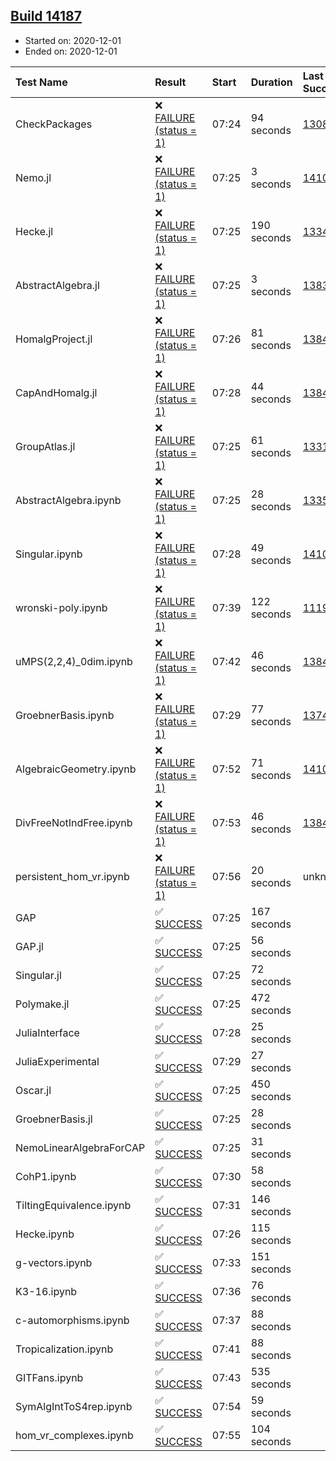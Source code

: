 ## [Build 14187](https://oscarci.mathematik.uni-kl.de/job/oscar/14187/)

* Started on: 2020-12-01
* Ended on: 2020-12-01

| Test Name    | Result | Start | Duration | Last Success | First Failure |
|:-------------|:-------|:------|:---------|:-------------|:--------------|
| CheckPackages | ❌ [FAILURE (status = 1)](https://oscarci.mathematik.uni-kl.de/job/oscar/14187/artifact/logs/build-14187/CheckPackages.log) | 07:24 | 94 seconds | [13085](https://oscarci.mathematik.uni-kl.de/job/oscar/13085/) | [13086](https://oscarci.mathematik.uni-kl.de/job/oscar/13086/) |
| Nemo.jl | ❌ [FAILURE (status = 1)](https://oscarci.mathematik.uni-kl.de/job/oscar/14187/artifact/logs/build-14187/Nemo.jl.log) | 07:25 | 3 seconds | [14101](https://oscarci.mathematik.uni-kl.de/job/oscar/14101/) | [14102](https://oscarci.mathematik.uni-kl.de/job/oscar/14102/) |
| Hecke.jl | ❌ [FAILURE (status = 1)](https://oscarci.mathematik.uni-kl.de/job/oscar/14187/artifact/logs/build-14187/Hecke.jl.log) | 07:25 | 190 seconds | [13341](https://oscarci.mathematik.uni-kl.de/job/oscar/13341/) | [13342](https://oscarci.mathematik.uni-kl.de/job/oscar/13342/) |
| AbstractAlgebra.jl | ❌ [FAILURE (status = 1)](https://oscarci.mathematik.uni-kl.de/job/oscar/14187/artifact/logs/build-14187/AbstractAlgebra.jl.log) | 07:25 | 3 seconds | [13837](https://oscarci.mathematik.uni-kl.de/job/oscar/13837/) | [13838](https://oscarci.mathematik.uni-kl.de/job/oscar/13838/) |
| HomalgProject.jl | ❌ [FAILURE (status = 1)](https://oscarci.mathematik.uni-kl.de/job/oscar/14187/artifact/logs/build-14187/HomalgProject.jl.log) | 07:26 | 81 seconds | [13845](https://oscarci.mathematik.uni-kl.de/job/oscar/13845/) | [13846](https://oscarci.mathematik.uni-kl.de/job/oscar/13846/) |
| CapAndHomalg.jl | ❌ [FAILURE (status = 1)](https://oscarci.mathematik.uni-kl.de/job/oscar/14187/artifact/logs/build-14187/CapAndHomalg.jl.log) | 07:28 | 44 seconds | [13845](https://oscarci.mathematik.uni-kl.de/job/oscar/13845/) | [13846](https://oscarci.mathematik.uni-kl.de/job/oscar/13846/) |
| GroupAtlas.jl | ❌ [FAILURE (status = 1)](https://oscarci.mathematik.uni-kl.de/job/oscar/14187/artifact/logs/build-14187/GroupAtlas.jl.log) | 07:25 | 61 seconds | [13311](https://oscarci.mathematik.uni-kl.de/job/oscar/13311/) | [13312](https://oscarci.mathematik.uni-kl.de/job/oscar/13312/) |
| AbstractAlgebra.ipynb | ❌ [FAILURE (status = 1)](https://oscarci.mathematik.uni-kl.de/job/oscar/14187/artifact/logs/build-14187/AbstractAlgebra.ipynb.log) | 07:25 | 28 seconds | [13355](https://oscarci.mathematik.uni-kl.de/job/oscar/13355/) | [13356](https://oscarci.mathematik.uni-kl.de/job/oscar/13356/) |
| Singular.ipynb | ❌ [FAILURE (status = 1)](https://oscarci.mathematik.uni-kl.de/job/oscar/14187/artifact/logs/build-14187/Singular.ipynb.log) | 07:28 | 49 seconds | [14101](https://oscarci.mathematik.uni-kl.de/job/oscar/14101/) | [14102](https://oscarci.mathematik.uni-kl.de/job/oscar/14102/) |
| wronski-poly.ipynb | ❌ [FAILURE (status = 1)](https://oscarci.mathematik.uni-kl.de/job/oscar/14187/artifact/logs/build-14187/wronski-poly.ipynb.log) | 07:39 | 122 seconds | [11192](https://oscarci.mathematik.uni-kl.de/job/oscar/11192/) | [11193](https://oscarci.mathematik.uni-kl.de/job/oscar/11193/) |
| uMPS(2,2,4)_0dim.ipynb | ❌ [FAILURE (status = 1)](https://oscarci.mathematik.uni-kl.de/job/oscar/14187/artifact/logs/build-14187/uMPS-2-2-4-_0dim.ipynb.log) | 07:42 | 46 seconds | [13841](https://oscarci.mathematik.uni-kl.de/job/oscar/13841/) | [13842](https://oscarci.mathematik.uni-kl.de/job/oscar/13842/) |
| GroebnerBasis.ipynb | ❌ [FAILURE (status = 1)](https://oscarci.mathematik.uni-kl.de/job/oscar/14187/artifact/logs/build-14187/GroebnerBasis.ipynb.log) | 07:29 | 77 seconds | [13748](https://oscarci.mathematik.uni-kl.de/job/oscar/13748/) | [13749](https://oscarci.mathematik.uni-kl.de/job/oscar/13749/) |
| AlgebraicGeometry.ipynb | ❌ [FAILURE (status = 1)](https://oscarci.mathematik.uni-kl.de/job/oscar/14187/artifact/logs/build-14187/AlgebraicGeometry.ipynb.log) | 07:52 | 71 seconds | [14101](https://oscarci.mathematik.uni-kl.de/job/oscar/14101/) | [14102](https://oscarci.mathematik.uni-kl.de/job/oscar/14102/) |
| DivFreeNotIndFree.ipynb | ❌ [FAILURE (status = 1)](https://oscarci.mathematik.uni-kl.de/job/oscar/14187/artifact/logs/build-14187/DivFreeNotIndFree.ipynb.log) | 07:53 | 46 seconds | [13845](https://oscarci.mathematik.uni-kl.de/job/oscar/13845/) | [13846](https://oscarci.mathematik.uni-kl.de/job/oscar/13846/) |
| persistent_hom_vr.ipynb | ❌ [FAILURE (status = 1)](https://oscarci.mathematik.uni-kl.de/job/oscar/14187/artifact/logs/build-14187/persistent_hom_vr.ipynb.log) | 07:56 | 20 seconds | unknown | unknown |
| GAP | ✅ [SUCCESS](https://oscarci.mathematik.uni-kl.de/job/oscar/14187/artifact/logs/build-14187/GAP.log) | 07:25 | 167 seconds |  |  |
| GAP.jl | ✅ [SUCCESS](https://oscarci.mathematik.uni-kl.de/job/oscar/14187/artifact/logs/build-14187/GAP.jl.log) | 07:25 | 56 seconds |  |  |
| Singular.jl | ✅ [SUCCESS](https://oscarci.mathematik.uni-kl.de/job/oscar/14187/artifact/logs/build-14187/Singular.jl.log) | 07:25 | 72 seconds |  |  |
| Polymake.jl | ✅ [SUCCESS](https://oscarci.mathematik.uni-kl.de/job/oscar/14187/artifact/logs/build-14187/Polymake.jl.log) | 07:25 | 472 seconds |  |  |
| JuliaInterface | ✅ [SUCCESS](https://oscarci.mathematik.uni-kl.de/job/oscar/14187/artifact/logs/build-14187/JuliaInterface.log) | 07:28 | 25 seconds |  |  |
| JuliaExperimental | ✅ [SUCCESS](https://oscarci.mathematik.uni-kl.de/job/oscar/14187/artifact/logs/build-14187/JuliaExperimental.log) | 07:29 | 27 seconds |  |  |
| Oscar.jl | ✅ [SUCCESS](https://oscarci.mathematik.uni-kl.de/job/oscar/14187/artifact/logs/build-14187/Oscar.jl.log) | 07:25 | 450 seconds |  |  |
| GroebnerBasis.jl | ✅ [SUCCESS](https://oscarci.mathematik.uni-kl.de/job/oscar/14187/artifact/logs/build-14187/GroebnerBasis.jl.log) | 07:25 | 28 seconds |  |  |
| NemoLinearAlgebraForCAP | ✅ [SUCCESS](https://oscarci.mathematik.uni-kl.de/job/oscar/14187/artifact/logs/build-14187/NemoLinearAlgebraForCAP.log) | 07:25 | 31 seconds |  |  |
| CohP1.ipynb | ✅ [SUCCESS](https://oscarci.mathematik.uni-kl.de/job/oscar/14187/artifact/logs/build-14187/CohP1.ipynb.log) | 07:30 | 58 seconds |  |  |
| TiltingEquivalence.ipynb | ✅ [SUCCESS](https://oscarci.mathematik.uni-kl.de/job/oscar/14187/artifact/logs/build-14187/TiltingEquivalence.ipynb.log) | 07:31 | 146 seconds |  |  |
| Hecke.ipynb | ✅ [SUCCESS](https://oscarci.mathematik.uni-kl.de/job/oscar/14187/artifact/logs/build-14187/Hecke.ipynb.log) | 07:26 | 115 seconds |  |  |
| g-vectors.ipynb | ✅ [SUCCESS](https://oscarci.mathematik.uni-kl.de/job/oscar/14187/artifact/logs/build-14187/g-vectors.ipynb.log) | 07:33 | 151 seconds |  |  |
| K3-16.ipynb | ✅ [SUCCESS](https://oscarci.mathematik.uni-kl.de/job/oscar/14187/artifact/logs/build-14187/K3-16.ipynb.log) | 07:36 | 76 seconds |  |  |
| c-automorphisms.ipynb | ✅ [SUCCESS](https://oscarci.mathematik.uni-kl.de/job/oscar/14187/artifact/logs/build-14187/c-automorphisms.ipynb.log) | 07:37 | 88 seconds |  |  |
| Tropicalization.ipynb | ✅ [SUCCESS](https://oscarci.mathematik.uni-kl.de/job/oscar/14187/artifact/logs/build-14187/Tropicalization.ipynb.log) | 07:41 | 88 seconds |  |  |
| GITFans.ipynb | ✅ [SUCCESS](https://oscarci.mathematik.uni-kl.de/job/oscar/14187/artifact/logs/build-14187/GITFans.ipynb.log) | 07:43 | 535 seconds |  |  |
| SymAlgIntToS4rep.ipynb | ✅ [SUCCESS](https://oscarci.mathematik.uni-kl.de/job/oscar/14187/artifact/logs/build-14187/SymAlgIntToS4rep.ipynb.log) | 07:54 | 59 seconds |  |  |
| hom_vr_complexes.ipynb | ✅ [SUCCESS](https://oscarci.mathematik.uni-kl.de/job/oscar/14187/artifact/logs/build-14187/hom_vr_complexes.ipynb.log) | 07:55 | 104 seconds |  |  |
